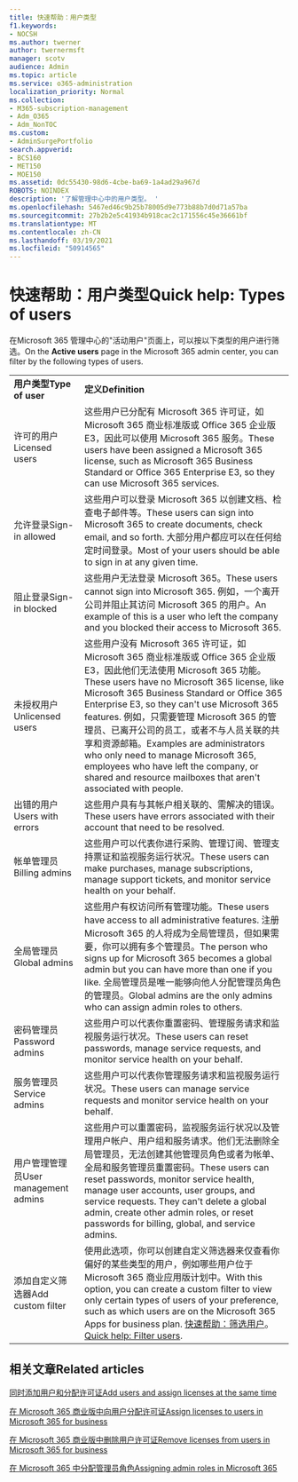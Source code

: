 ```yaml
---
title: 快速帮助：用户类型
f1.keywords:
- NOCSH
ms.author: twerner
author: twernermsft
manager: scotv
audience: Admin
ms.topic: article
ms.service: o365-administration
localization_priority: Normal
ms.collection:
- M365-subscription-management
- Adm_O365
- Adm_NonTOC
ms.custom:
- AdminSurgePortfolio
search.appverid:
- BCS160
- MET150
- MOE150
ms.assetid: 0dc55430-98d6-4cbe-ba69-1a4ad29a967d
ROBOTS: NOINDEX
description: '了解管理中心中的用户类型。 '
ms.openlocfilehash: 5467ed46c9b25b78005d9e773b88b7d0d71a57ba
ms.sourcegitcommit: 27b2b2e5c41934b918cac2c171556c45e36661bf
ms.translationtype: MT
ms.contentlocale: zh-CN
ms.lasthandoff: 03/19/2021
ms.locfileid: "50914565"
---
```

# <a name="quick-help-types-of-users"></a><span data-ttu-id="e36b7-103">快速帮助：用户类型</span><span class="sxs-lookup"><span data-stu-id="e36b7-103">Quick help: Types of users</span></span>

<span data-ttu-id="e36b7-104">在Microsoft 365 管理中心的"活动用户"页面上，可以按以下类型的用户进行筛选。</span><span class="sxs-lookup"><span data-stu-id="e36b7-104">On the **Active users** page in the Microsoft 365 admin center, you can filter by the following types of users.</span></span> 
  
|||
|:-----|:-----|
|<span data-ttu-id="e36b7-105">**用户类型**</span><span class="sxs-lookup"><span data-stu-id="e36b7-105">**Type of user**</span></span> <br/> |<span data-ttu-id="e36b7-106">**定义**</span><span class="sxs-lookup"><span data-stu-id="e36b7-106">**Definition**</span></span> <br/> |
|<span data-ttu-id="e36b7-107">许可的用户</span><span class="sxs-lookup"><span data-stu-id="e36b7-107">Licensed users</span></span>  <br/> |<span data-ttu-id="e36b7-108">这些用户已分配有 Microsoft 365 许可证，如 Microsoft 365 商业标准版或 Office 365 企业版 E3，因此可以使用 Microsoft 365 服务。</span><span class="sxs-lookup"><span data-stu-id="e36b7-108">These users have been assigned a Microsoft 365 license, such as Microsoft 365 Business Standard or Office 365 Enterprise E3, so they can use Microsoft 365 services.</span></span>  <br/> |
|<span data-ttu-id="e36b7-109">允许登录</span><span class="sxs-lookup"><span data-stu-id="e36b7-109">Sign-in allowed</span></span>  <br/> |<span data-ttu-id="e36b7-110">这些用户可以登录 Microsoft 365 以创建文档、检查电子邮件等。</span><span class="sxs-lookup"><span data-stu-id="e36b7-110">These users can sign into Microsoft 365 to create documents, check email, and so forth.</span></span> <span data-ttu-id="e36b7-111">大部分用户都应可以在任何给定时间登录。</span><span class="sxs-lookup"><span data-stu-id="e36b7-111">Most of your users should be able to sign in at any given time.</span></span>  <br/> |
|<span data-ttu-id="e36b7-112">阻止登录</span><span class="sxs-lookup"><span data-stu-id="e36b7-112">Sign-in blocked</span></span>  <br/> |<span data-ttu-id="e36b7-113">这些用户无法登录 Microsoft 365。</span><span class="sxs-lookup"><span data-stu-id="e36b7-113">These users cannot sign into Microsoft 365.</span></span> <span data-ttu-id="e36b7-114">例如，一个离开公司并阻止其访问 Microsoft 365 的用户。</span><span class="sxs-lookup"><span data-stu-id="e36b7-114">An example of this is a user who left the company and you blocked their access to Microsoft 365.</span></span>  <br/> |
|<span data-ttu-id="e36b7-115">未授权用户</span><span class="sxs-lookup"><span data-stu-id="e36b7-115">Unlicensed users</span></span>  <br/> |<span data-ttu-id="e36b7-116">这些用户没有 Microsoft 365 许可证，如 Microsoft 365 商业标准版或 Office 365 企业版 E3，因此他们无法使用 Microsoft 365 功能。</span><span class="sxs-lookup"><span data-stu-id="e36b7-116">These users have no Microsoft 365 license, like Microsoft 365 Business Standard or Office 365 Enterprise E3, so they can't use Microsoft 365 features.</span></span> <span data-ttu-id="e36b7-117">例如，只需要管理 Microsoft 365 的管理员、已离开公司的员工，或者不与人员关联的共享和资源邮箱。</span><span class="sxs-lookup"><span data-stu-id="e36b7-117">Examples are administrators who only need to manage Microsoft 365, employees who have left the company, or shared and resource mailboxes that aren't associated with people.</span></span>  <br/> |
|<span data-ttu-id="e36b7-118">出错的用户</span><span class="sxs-lookup"><span data-stu-id="e36b7-118">Users with errors</span></span>  <br/> |<span data-ttu-id="e36b7-119">这些用户具有与其帐户相关联的、需解决的错误。</span><span class="sxs-lookup"><span data-stu-id="e36b7-119">These users have errors associated with their account that need to be resolved.</span></span>  <br/> |
|<span data-ttu-id="e36b7-120">帐单管理员</span><span class="sxs-lookup"><span data-stu-id="e36b7-120">Billing admins</span></span>  <br/> |<span data-ttu-id="e36b7-121">这些用户可以代表你进行采购、管理订阅、管理支持票证和监视服务运行状况。</span><span class="sxs-lookup"><span data-stu-id="e36b7-121">These users can make purchases, manage subscriptions, manage support tickets, and monitor service health on your behalf.</span></span>  <br/> |
|<span data-ttu-id="e36b7-122">全局管理员</span><span class="sxs-lookup"><span data-stu-id="e36b7-122">Global admins</span></span>  <br/> |<span data-ttu-id="e36b7-123">这些用户有权访问所有管理功能。</span><span class="sxs-lookup"><span data-stu-id="e36b7-123">These users have access to all administrative features.</span></span> <span data-ttu-id="e36b7-124">注册 Microsoft 365 的人将成为全局管理员，但如果需要，你可以拥有多个管理员。</span><span class="sxs-lookup"><span data-stu-id="e36b7-124">The person who signs up for Microsoft 365 becomes a global admin but you can have more than one if you like.</span></span> <span data-ttu-id="e36b7-125">全局管理员是唯一能够向他人分配管理员角色的管理员。</span><span class="sxs-lookup"><span data-stu-id="e36b7-125">Global admins are the only admins who can assign admin roles to others.</span></span>  <br/> |
|<span data-ttu-id="e36b7-126">密码管理员</span><span class="sxs-lookup"><span data-stu-id="e36b7-126">Password admins</span></span>  <br/> |<span data-ttu-id="e36b7-127">这些用户可以代表你重置密码、管理服务请求和监视服务运行状况。</span><span class="sxs-lookup"><span data-stu-id="e36b7-127">These users can reset passwords, manage service requests, and monitor service health on your behalf.</span></span>  <br/> |
|<span data-ttu-id="e36b7-128">服务管理员</span><span class="sxs-lookup"><span data-stu-id="e36b7-128">Service admins</span></span>  <br/> |<span data-ttu-id="e36b7-129">这些用户可以代表你管理服务请求和监视服务运行状况。</span><span class="sxs-lookup"><span data-stu-id="e36b7-129">These users can manage service requests and monitor service health on your behalf.</span></span>  <br/> |
|<span data-ttu-id="e36b7-130">用户管理管理员</span><span class="sxs-lookup"><span data-stu-id="e36b7-130">User management admins</span></span>  <br/> |<span data-ttu-id="e36b7-p105">这些用户可以重置密码，监视服务运行状况以及管理用户帐户、用户组和服务请求。他们无法删除全局管理员，无法创建其他管理员角色或者为帐单、全局和服务管理员重置密码。</span><span class="sxs-lookup"><span data-stu-id="e36b7-p105">These users can reset passwords, monitor service health, manage user accounts, user groups, and service requests. They can't delete a global admin, create other admin roles, or reset passwords for billing, global, and service admins.</span></span>  <br/> |
|<span data-ttu-id="e36b7-133">添加自定义筛选器</span><span class="sxs-lookup"><span data-stu-id="e36b7-133">Add custom filter</span></span>  <br/> |<span data-ttu-id="e36b7-134">使用此选项，你可以创建自定义筛选器来仅查看你偏好的某些类型的用户，例如哪些用户位于 Microsoft 365 商业应用版计划中。</span><span class="sxs-lookup"><span data-stu-id="e36b7-134">With this option, you can create a custom filter to view only certain types of users of your preference, such as which users are on the Microsoft 365 Apps for business plan.</span></span> <span data-ttu-id="e36b7-135">[快速帮助：筛选用户](../add-users/create-edit-or-delete-a-custom-user-view.md)。</span><span class="sxs-lookup"><span data-stu-id="e36b7-135">[Quick help: Filter users](../add-users/create-edit-or-delete-a-custom-user-view.md).</span></span>  <br/> |
   
## <a name="related-articles"></a><span data-ttu-id="e36b7-136">相关文章</span><span class="sxs-lookup"><span data-stu-id="e36b7-136">Related articles</span></span>

[<span data-ttu-id="e36b7-137">同时添加用户和分配许可证</span><span class="sxs-lookup"><span data-stu-id="e36b7-137">Add users and assign licenses at the same time</span></span>](../add-users/add-users.md)
    
[<span data-ttu-id="e36b7-138">在 Microsoft 365 商业版中向用户分配许可证</span><span class="sxs-lookup"><span data-stu-id="e36b7-138">Assign licenses to users in Microsoft 365 for business</span></span>](../manage/assign-licenses-to-users.md)
    
[<span data-ttu-id="e36b7-139">在 Microsoft 365 商业版中删除用户许可证</span><span class="sxs-lookup"><span data-stu-id="e36b7-139">Remove licenses from users in Microsoft 365 for business</span></span>](../manage/remove-licenses-from-users.md)
    
[<span data-ttu-id="e36b7-140">在 Microsoft 365 中分配管理员角色</span><span class="sxs-lookup"><span data-stu-id="e36b7-140">Assigning admin roles in Microsoft 365</span></span>](../add-users/assign-admin-roles.md)
